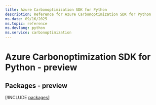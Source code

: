 ```yaml
---
title: Azure Carbonoptimization SDK for Python
description: Reference for Azure Carbonoptimization SDK for Python
ms.date: 09/16/2025
ms.topic: reference
ms.devlang: python
ms.service: carbonoptimization
---
```

# Azure Carbonoptimization SDK for Python - preview
## Packages - preview
[!INCLUDE [packages](carbonoptimization-index.md)]